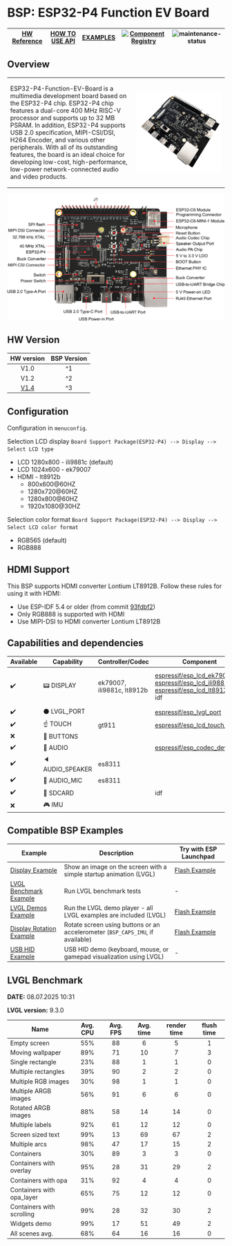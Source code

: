 # BSP: ESP32-P4 Function EV Board

| [HW Reference](https://docs.espressif.com/projects/esp-dev-kits/en/latest/esp32p4/esp32-p4-function-ev-board/user_guide.html) | [HOW TO USE API](API.md) | [EXAMPLES](#compatible-bsp-examples) | [![Component Registry](https://components.espressif.com/components/espressif/esp32_p4_function_ev_board/badge.svg)](https://components.espressif.com/components/espressif/esp32_p4_function_ev_board) | ![maintenance-status](https://img.shields.io/badge/maintenance-actively--developed-brightgreen.svg) |
| --- | --- | --- | --- | -- |

## Overview

<table>
<tr><td>

ESP32-P4-Function-EV-Board is a multimedia development board based on the ESP32-P4 chip. ESP32-P4 chip features a dual-core 400 MHz RISC-V processor and supports up to 32 MB PSRAM. In addition, ESP32-P4 supports USB 2.0 specification, MIPI-CSI/DSI, H264 Encoder, and various other peripherals. With all of its outstanding features, the board is an ideal choice for developing low-cost, high-performance, low-power network-connected audio and video products.

</td><td width="200">
  <img src="doc/esp32_p4_function_ev_board.webp">
</td></tr>
</table>

![](doc/esp32-p4-function-ev-board-annotated-photo-front.png)

## HW Version

| HW version | BSP Version |
| :--------: | :---------: |
|    V1.0    |      ^1     |
|    V1.2    |      ^2     |
|    [V1.4](https://docs.espressif.com/projects/esp-dev-kits/en/latest/esp32p4/esp32-p4-function-ev-board/user_guide.html)    |      ^3     |

## Configuration

Configuration in `menuconfig`.

Selection LCD display `Board Support Package(ESP32-P4) --> Display --> Select LCD type`
- LCD 1280x800 - ili9881c (default)
- LCD 1024x600 - ek79007
- HDMI - lt8912b
    - 800x600@60HZ
    - 1280x720@60HZ
    - 1280x800@60HZ
    - 1920x1080@30HZ

Selection color format `Board Support Package(ESP32-P4) --> Display --> Select LCD color format`
- RGB565 (default)
- RGB888

## HDMI Support

This BSP supports HDMI converter Lontium LT8912B. Follow these rules for using it with HDMI:
- Use ESP-IDF 5.4 or older (from commit [93fdbf2](https://github.com/espressif/esp-idf/commit/93fdbf25b3ea7e44d1f519ed61050847dcc8a076))
- Only RGB888 is supported with HDMI
- Use MIPI-DSI to HDMI converter Lontium LT8912B

## Capabilities and dependencies

<div align="center">
<!-- START_DEPENDENCIES -->

|     Available    |       Capability       |     Controller/Codec     |                                                                                                                                                         Component                                                                                                                                                        |                 Version                |
|------------------|------------------------|--------------------------|--------------------------------------------------------------------------------------------------------------------------------------------------------------------------------------------------------------------------------------------------------------------------------------------------------------------------|----------------------------------------|
|:heavy_check_mark:|     :pager: DISPLAY    |ek79007, ili9881c, lt8912b|[espressif/esp_lcd_ek79007](https://components.espressif.com/components/espressif/esp_lcd_ek79007)<br/>[espressif/esp_lcd_ili9881c](https://components.espressif.com/components/espressif/esp_lcd_ili9881c)<br/>[espressif/esp_lcd_lt8912b](https://components.espressif.com/components/espressif/esp_lcd_lt8912b)<br/>idf|1.*<br/>1.*<br/>>=0.1.1,<1.0.0<br/>>=5.3|
|:heavy_check_mark:|:black_circle: LVGL_PORT|                          |                                                                                                              [espressif/esp_lvgl_port](https://components.espressif.com/components/espressif/esp_lvgl_port)                                                                                                              |                   ^2                   |
|:heavy_check_mark:|    :point_up: TOUCH    |           gt911          |                                                                                                        [espressif/esp_lcd_touch_gt911](https://components.espressif.com/components/espressif/esp_lcd_touch_gt911)                                                                                                        |                   ^1                   |
|        :x:       | :radio_button: BUTTONS |                          |                                                                                                                                                                                                                                                                                                                          |                                        |
|:heavy_check_mark:|  :musical_note: AUDIO  |                          |                                                                                                              [espressif/esp_codec_dev](https://components.espressif.com/components/espressif/esp_codec_dev)                                                                                                              |                  1.2.*                 |
|:heavy_check_mark:| :speaker: AUDIO_SPEAKER|          es8311          |                                                                                                                                                                                                                                                                                                                          |                                        |
|:heavy_check_mark:| :microphone: AUDIO_MIC |          es8311          |                                                                                                                                                                                                                                                                                                                          |                                        |
|:heavy_check_mark:|  :floppy_disk: SDCARD  |                          |                                                                                                                                                            idf                                                                                                                                                           |                  >=5.3                 |
|        :x:       |    :video_game: IMU    |                          |                                                                                                                                                                                                                                                                                                                          |                                        |

<!-- END_DEPENDENCIES -->
</div>

## Compatible BSP Examples

<div align="center">
<!-- START_EXAMPLES -->

| Example | Description | Try with ESP Launchpad |
| ------- | ----------- | ---------------------- |
| [Display Example](https://github.com/espressif/esp-bsp/tree/master/examples/display) | Show an image on the screen with a simple startup animation (LVGL) | [Flash Example](https://espressif.github.io/esp-launchpad/?flashConfigURL=https://espressif.github.io/esp-bsp/config.toml&app=display) |
| [LVGL Benchmark Example](https://github.com/espressif/esp-bsp/tree/master/examples/display_lvgl_benchmark) | Run LVGL benchmark tests | - |
| [LVGL Demos Example](https://github.com/espressif/esp-bsp/tree/master/examples/display_lvgl_demos) | Run the LVGL demo player - all LVGL examples are included (LVGL) | [Flash Example](https://espressif.github.io/esp-launchpad/?flashConfigURL=https://espressif.github.io/esp-bsp/config.toml&app=display_lvgl_demo) |
| [Display Rotation Example](https://github.com/espressif/esp-bsp/tree/master/examples/display_rotation) | Rotate screen using buttons or an accelerometer (`BSP_CAPS_IMU`, if available) | [Flash Example](https://espressif.github.io/esp-launchpad/?flashConfigURL=https://espressif.github.io/esp-bsp/config.toml&app=display_rotation) |
| [USB HID Example](https://github.com/espressif/esp-bsp/tree/master/examples/display_usb_hid) | USB HID demo (keyboard, mouse, or gamepad visualization using LVGL) | - |

<!-- END_EXAMPLES -->
</div>

<!-- START_BENCHMARK -->

## LVGL Benchmark

**DATE:** 08.07.2025 10:31

**LVGL version:** 9.3.0

| Name | Avg. CPU | Avg. FPS | Avg. time | render time | flush time |
| ---- | :------: | :------: | :-------: | :---------: | :--------: |
| Empty screen | 55%  | 88  | 6  | 5  | 1  |
| Moving wallpaper | 89%  | 71  | 10  | 7  | 3  |
| Single rectangle | 23%  | 88  | 1  | 1  | 0  |
| Multiple rectangles | 39%  | 90  | 2  | 2  | 0  |
| Multiple RGB images | 30%  | 98  | 1  | 1  | 0  |
| Multiple ARGB images | 56%  | 91  | 6  | 6  | 0  |
| Rotated ARGB images | 88%  | 58  | 14  | 14  | 0  |
| Multiple labels | 92%  | 61  | 12  | 12  | 0  |
| Screen sized text | 99%  | 13  | 69  | 67  | 2  |
| Multiple arcs | 98%  | 47  | 17  | 15  | 2  |
| Containers | 30%  | 89  | 3  | 3  | 0  |
| Containers with overlay | 95%  | 28  | 31  | 29  | 2  |
| Containers with opa | 31%  | 92  | 4  | 4  | 0  |
| Containers with opa_layer | 65%  | 75  | 12  | 12  | 0  |
| Containers with scrolling | 99%  | 28  | 32  | 30  | 2  |
| Widgets demo | 99%  | 17  | 51  | 49  | 2  |
| All scenes avg. | 68%  | 64  | 16  | 16  | 0  |



<!-- END_BENCHMARK -->
